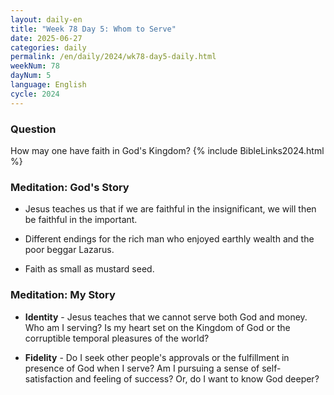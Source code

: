 ```yaml
---
layout: daily-en
title: "Week 78 Day 5: Whom to Serve"
date: 2025-06-27
categories: daily
permalink: /en/daily/2024/wk78-day5-daily.html
weekNum: 78
dayNum: 5
language: English
cycle: 2024
---
```


### Question     
How may one have faith in God's Kingdom?
{% include BibleLinks2024.html %}

### Meditation: God's Story   
+ Jesus teaches us that if we are faithful in the insignificant, we will then be faithful in the important. 

+ Different endings for the rich man who enjoyed earthly wealth and the poor beggar Lazarus. 

+ Faith as small as mustard seed. 

### Meditation: My Story   
+ **Identity** - Jesus teaches that we cannot serve both God and money. Who am I serving? Is my heart set on the Kingdom of God or the corruptible temporal pleasures of the world? 

+ **Fidelity** - Do I seek other people's approvals or the fulfillment in presence of God when I serve? Am I pursuing a sense of self-satisfaction and feeling of success? Or, do I want to know God deeper? 
